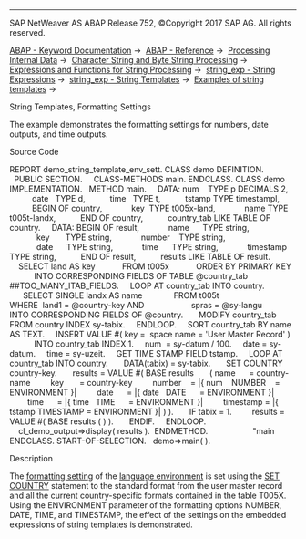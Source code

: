   

* * *

SAP NetWeaver AS ABAP Release 752, ©Copyright 2017 SAP AG. All rights reserved.

[ABAP - Keyword Documentation](https://help.sap.com/doc/abapdocu_752_index_htm/7.52/en-US/abenabap.htm) →  [ABAP - Reference](https://help.sap.com/doc/abapdocu_752_index_htm/7.52/en-US/abenabap_reference.htm) →  [Processing Internal Data](https://help.sap.com/doc/abapdocu_752_index_htm/7.52/en-US/abenabap_data_working.htm) →  [Character String and Byte String Processing](https://help.sap.com/doc/abapdocu_752_index_htm/7.52/en-US/abenabap_data_string.htm) →  [Expressions and Functions for String Processing](https://help.sap.com/doc/abapdocu_752_index_htm/7.52/en-US/abenstring_processing_expr_func.htm) →  [string\_exp - String Expressions](https://help.sap.com/doc/abapdocu_752_index_htm/7.52/en-US/abapcompute_string.htm) →  [string\_exp - String Templates](https://help.sap.com/doc/abapdocu_752_index_htm/7.52/en-US/abenstring_templates.htm) →  [Examples of string templates](https://help.sap.com/doc/abapdocu_752_index_htm/7.52/en-US/abenstring_templates_abexas.htm) → 

String Templates, Formatting Settings

The example demonstrates the formatting settings for numbers, date outputs, and time outputs.

Source Code

REPORT demo\_string\_template\_env\_sett.
CLASS demo DEFINITION.
  PUBLIC SECTION.
    CLASS-METHODS main.
ENDCLASS.
CLASS demo IMPLEMENTATION.
  METHOD main.
    DATA: num    TYPE p DECIMALS 2,
          date   TYPE d,
          time   TYPE t,
          tstamp TYPE timestampl,
          BEGIN OF country,
            key  TYPE t005x-land,
            name TYPE t005t-landx,
          END OF country,
          country\_tab LIKE TABLE OF country.
    DATA: BEGIN OF result,
            name      TYPE string,
            key       TYPE string,
            number    TYPE string,
            date      TYPE string,
            time      TYPE string,
            timestamp TYPE string,
          END OF result,
          results LIKE TABLE OF result.
    SELECT land AS key
           FROM t005x
           ORDER BY PRIMARY KEY
           INTO CORRESPONDING FIELDS OF TABLE @country\_tab
           ##TOO\_MANY\_ITAB\_FIELDS.
    LOOP AT country\_tab INTO country.
      SELECT SINGLE landx AS name
             FROM t005t
             WHERE  land1 = @country-key AND
                    spras = @sy-langu
             INTO CORRESPONDING FIELDS OF @country.
      MODIFY country\_tab FROM country INDEX sy-tabix.
    ENDLOOP.
    SORT country\_tab BY name AS TEXT.
    INSERT VALUE #( key =  space name = 'User Master Record' )
           INTO country\_tab INDEX 1.
    num  = sy-datum / 100.
    date = sy-datum.
    time = sy-uzeit.
    GET TIME STAMP FIELD tstamp.
    LOOP AT country\_tab INTO country.
      DATA(tabix) = sy-tabix.
      SET COUNTRY country-key.
      results = VALUE #( BASE results
      ( name      = country-name
        key       = country-key
        number    = |{ num    NUMBER    = ENVIRONMENT }|
        date      = |{ date   DATE      = ENVIRONMENT }|
        time      = |{ time   TIME      = ENVIRONMENT }|
        timestamp = |{ tstamp TIMESTAMP = ENVIRONMENT }| ) ).
      IF tabix = 1.
        results = VALUE #( BASE results ( ) ).
      ENDIF.
    ENDLOOP.
    cl\_demo\_output=>display( results ).  ENDMETHOD.                    "main
ENDCLASS.
START-OF-SELECTION.
  demo=>main( ).

Description

The [formatting setting](https://help.sap.com/doc/abapdocu_752_index_htm/7.52/en-US/abenformat_setting_glosry.htm "Glossary Entry") of the [language environment](https://help.sap.com/doc/abapdocu_752_index_htm/7.52/en-US/abenlanguage_environment_glosry.htm "Glossary Entry") is set using the [SET COUNTRY](https://help.sap.com/doc/abapdocu_752_index_htm/7.52/en-US/abapset_country.htm) statement to the standard format from the user master record and all the current country-specific formats contained in the table T005X. Using the ENVIRONMENT parameter of the formatting options NUMBER, DATE, TIME, and TIMESTAMP, the effect of the settings on the embedded expressions of string templates is demonstrated.